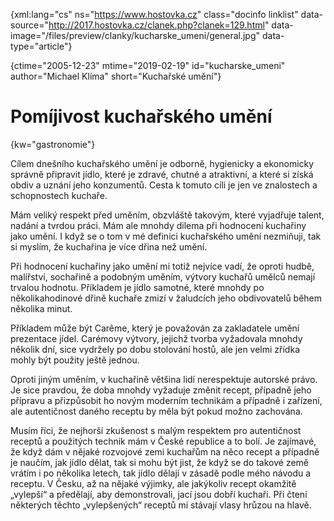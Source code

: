 
{xml:lang="cs" ns="https://www.hostovka.cz" class="docinfo linklist" data-source="http://2017.hostovka.cz/clanek.php?clanek=129.html" data-image="/files/preview/clanky/kucharske_umeni/general.jpg" data-type="article"}

{ctime="2005-12-23" mtime="2019-02-19" id="kucharske_umeni" author="Michael Klíma" short="Kuchařské umění"}

# Pomíjivost kuchařského umění

<!-- generated attribute kw by user_udpatekw.sh on 2020-04-21, do not edit -->

{kw="gastronomie"}

Cílem dnešního kuchařského umění je odborně, hygienicky a ekonomicky správně připravit jídlo, které je zdravé, chutné a atraktivní, a které si získá obdiv a uznání jeho konzumentů. Cesta k tomuto cíli je jen ve znalostech a schopnostech kuchaře.

Mám veliký respekt před uměním, obzvláště takovým, které vyjadřuje talent, nadání a tvrdou práci. Mám ale mnohdy dilema při hodnocení kuchařiny jako umění. I když se o tom v mé definici kuchařského umění nezmiňuji, tak si myslím, že kuchařina je více dřina než umění.

Při hodnocení kuchařiny jako umění mi totiž nejvíce vadí, že oproti hudbě, malířství, sochařině a podobným uměním, výtvory kuchařů umělců nemají trvalou hodnotu. Příkladem je jídlo samotné, které mnohdy po několikahodinové dřině kuchaře zmizí v žaludcích jeho obdivovatelů během několika minut.

Příkladem může být Carême, který je považován za zakladatele umění prezentace jídel. Carémovy výtvory, jejichž tvorba vyžadovala mnohdy několik dní, sice vydržely po dobu stolování hostů, ale jen velmi zřídka mohly být použity ještě jednou.

Oproti jiným uměním, v kuchařině většina lidí nerespektuje autorské právo. Je sice pravdou, že doba mnohdy vyžaduje změnit recept, případně jeho přípravu a přizpůsobit ho novým moderním technikám a případně i zařízení, ale autentičnost daného receptu by měla být pokud možno zachována.

Musím říci, že nejhorší zkušenost s malým respektem pro autentičnost receptů a použitých technik mám v České republice a to bolí. Je zajímavé, že když dám v nějaké rozvojové zemi kuchařům na něco recept a případně je naučím, jak jídlo dělat, tak si mohu být jist, že když se do takové země vrátím i po několika letech, tak jídlo dělají v zásadě podle mého návodu a receptu. V Česku, až na nějaké výjimky, ale jakýkoliv recept okamžitě „vylepší“ a předělají, aby demonstrovali, jací jsou dobří kuchaři. Při čtení některých těchto „vylepšených“ receptů mi stávají vlasy hrůzou na hlavě.


